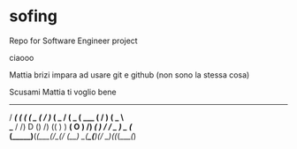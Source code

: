 # sofing
Repo for Software Engineer project

ciaooo

Mattia brizi impara ad usare git e github (non sono la stessa cosa)

Scusami Mattia ti voglio bene


 ____ __ _ ____ ____ _  _      ____  __ ____ ____     _  _   ____     
/ ___(  ( (    (  _ ( \/ )_   (  _ \/  (  _ (  ___   ( \/ ) (  _ \    
\___ /    /) D ()   /)  (( )   ) __(  O )   /) _( )  / \/ \_ ) _ (_   
(____\_)__(____(__\_(_/\_(/   (__)  \__(__\_(__)(/   \_)(_(_(____(_)  

